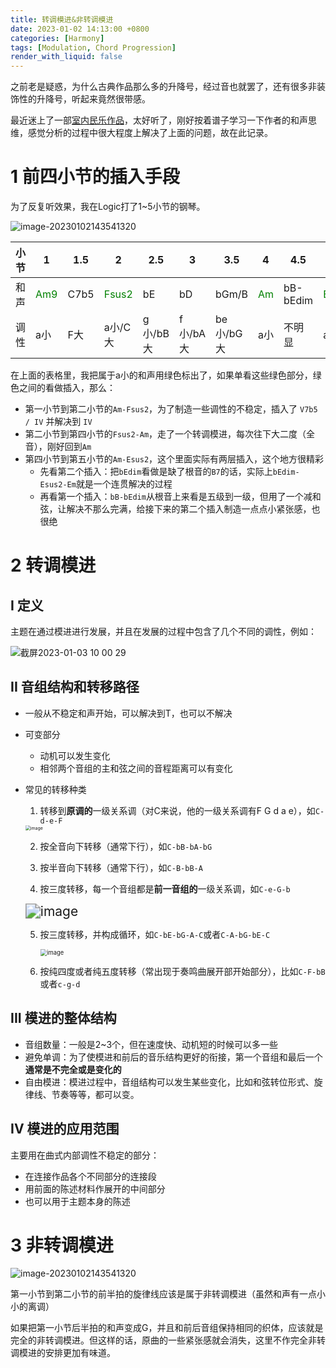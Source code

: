 ```yaml
---
title: 转调模进&非转调模进
date: 2023-01-02 14:13:00 +0800
categories: [Harmony]
tags: [Modulation, Chord Progression]
render_with_liquid: false
---
```




之前老是疑惑，为什么古典作品那么多的升降号，经过音也就罢了，还有很多非装饰性的升降号，听起来竟然很带感。

最近迷上了一部[室内民乐作品](https://www.bilibili.com/video/BV1GU4y1K7QR/?spm_id_from=333.337.search-card.all.click&vd_source=59cdbbb66c5298c7bdf1c28a52d7b547)，太好听了，刚好按着谱子学习一下作者的和声思维，感觉分析的过程中很大程度上解决了上面的问题，故在此记录。

# 1 前四小节的插入手段

为了反复听效果，我在Logic打了1~5小节的钢琴。

![image-20230102143541320](https://user-images.githubusercontent.com/84035000/210223980-3d453ae0-22bd-4e6c-bab9-147af6181716.png)

| 小节 | 1                            | 1.5  | 2                              | 2.5      | 3        | 3.5       | 4                           | 4.5      | 5                              |
| ---- | ---------------------------- | ---- | ------------------------------ | -------- | -------- | --------- | --------------------------- | -------- | ------------------------------ |
| 和声 | <font color=green>Am9</font> | C7b5 | <font color=green>Fsus2</font> | bE       | bD       | bGm/B     | <font color=green>Am</font> | bB-bEdim | <font color=green>Esus2</font> |
| 调性 | a小                          | F大  | a小/C大                        | g小/bB大 | f小/bA大 | be小/bG大 | a小                         | 不明显   | a小                            |

在上面的表格里，我把属于a小的和声用绿色标出了，如果单看这些绿色部分，绿色之间的看做插入，那么：

- 第一小节到第二小节的`Am-Fsus2`，为了制造一些调性的不稳定，插入了 `V7b5 / IV` 并解决到 `IV`
- 第二小节到第四小节的`Fsus2-Am`，走了一个转调模进，每次往下大二度（全音），刚好回到`Am`
- 第四小节到第五小节的`Am-Esus2`，这个里面实际有两层插入，这个地方很精彩
  - 先看第二个插入：把`bEdim`看做是缺了根音的`B7`的话，实际上`bEdim-Esus2-Em`就是一个连贯解决的过程
  - 再看第一个插入：`bB-bEdim`从根音上来看是五级到一级，但用了一个减和弦，让解决不那么完满，给接下来的第二个插入制造一点点小紧张感，也很绝

# 2 转调模进

## I 定义

​	主题在通过模进进行发展，并且在发展的过程中包含了几个不同的调性，例如：

![截屏2023-01-03 10 00 29](https://user-images.githubusercontent.com/84035000/210291272-f772d3ef-16e0-4c02-8537-b743dc16f59d.png)

## II 音组结构和转移路径

- 一般从不稳定和声开始，可以解决到T，也可以不解决

- 可变部分

  - 动机可以发生变化
  - 相邻两个音组的主和弦之间的音程距离可以有变化

- 常见的转移种类

  1. 转移到**原调的**一级关系调（对C来说，他的一级关系调有F G d a e），如`C-d-e-F`

  <img src="https://user-images.githubusercontent.com/84035000/210292082-18af7507-3431-4957-b2b5-1aa5c0b43ab6.png" alt="image" style="zoom:50%;" />

  2. 按全音向下转移（通常下行），如`C-bB-bA-bG`

  3. 按半音向下转移（通常下行），如`C-B-bB-A`

  4. 按三度转移，每一个音组都是**前一音组的**一级关系调，如`C-e-G-b`

  <img src="https://user-images.githubusercontent.com/84035000/210292039-b095827e-8b98-4517-a3ee-9195f709157f.png" alt="image" style="zoom:150%;" />

  5. 按三度转移，并构成循环，如`C-bE-bG-A-C`或者`C-A-bG-bE-C`

     <img src="https://user-images.githubusercontent.com/84035000/210292285-09b8c871-e872-439c-ac75-089f2cd160ca.png" alt="image" style="zoom:67%;" />

  6. 按纯四度或者纯五度转移（常出现于奏鸣曲展开部开始部分），比如`C-F-bB`或者`c-g-d`



## III 模进的整体结构

- 音组数量：一般是2~3个，但在速度快、动机短的时候可以多一些
- 避免单调：为了使模进和前后的音乐结构更好的衔接，第一个音组和最后一个**通常是不完全或是变化的**
- 自由模进：模进过程中，音组结构可以发生某些变化，比如和弦转位形式、旋律线、节奏等等，都可以变。



## IV 模进的应用范围

主要用在曲式内部调性不稳定的部分：

- 在连接作品各个不同部分的连接段
- 用前面的陈述材料作展开的中间部分
- 也可以用于主题本身的陈述



# 3 非转调模进

![image-20230102143541320](https://user-images.githubusercontent.com/84035000/210223980-3d453ae0-22bd-4e6c-bab9-147af6181716.png)

第一小节到第二小节的前半拍的旋律线应该是属于非转调模进（虽然和声有一点小小的离调）

如果把第一小节后半拍的和声变成G，并且和前后音组保持相同的织体，应该就是完全的非转调模进。但这样的话，原曲的一些紧张感就会消失，这里不作完全非转调模进的安排更加有味道。





